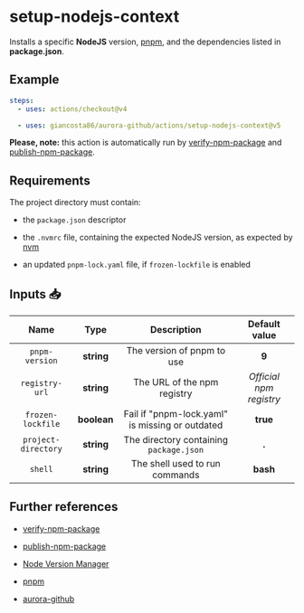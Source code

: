 # setup-nodejs-context

Installs a specific **NodeJS** version, [pnpm](https://pnpm.io/), and the dependencies listed in **package.json**.

## Example

```yaml
steps:
  - uses: actions/checkout@v4

  - uses: giancosta86/aurora-github/actions/setup-nodejs-context@v5
```

**Please, note:** this action is automatically run by [verify-npm-package](../verify-npm-package/README.md) and [publish-npm-package](../publish-npm-package/README.md).

## Requirements

The project directory must contain:

- the `package.json` descriptor

- the `.nvmrc` file, containing the expected NodeJS version, as expected by [nvm](https://github.com/nvm-sh/nvm)

- an updated `pnpm-lock.yaml` file, if `frozen-lockfile` is enabled

## Inputs 📥

|        Name         |    Type     |                   Description                   |      Default value      |
| :-----------------: | :---------: | :---------------------------------------------: | :---------------------: |
|   `pnpm-version`    | **string**  |           The version of pnpm to use            |          **9**          |
|   `registry-url`    | **string**  |           The URL of the npm registry           | _Official npm registry_ |
|  `frozen-lockfile`  | **boolean** | Fail if "pnpm-lock.yaml" is missing or outdated |        **true**         |
| `project-directory` | **string**  |     The directory containing `package.json`     |          **.**          |
|       `shell`       | **string**  |         The shell used to run commands          |        **bash**         |

## Further references

- [verify-npm-package](../verify-npm-package/README.md)

- [publish-npm-package](../publish-npm-package/README.md)

- [Node Version Manager](https://github.com/nvm-sh/nvm)

- [pnpm](https://pnpm.io/)

- [aurora-github](../../README.md)
